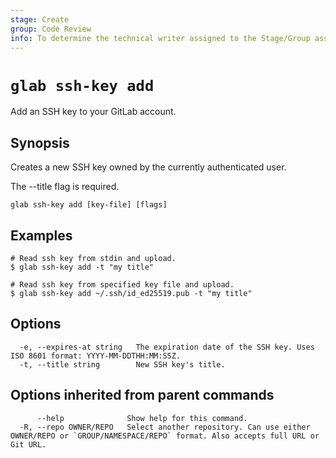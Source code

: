 ```yaml
---
stage: Create
group: Code Review
info: To determine the technical writer assigned to the Stage/Group associated with this page, see https://about.gitlab.com/handbook/product/ux/technical-writing/#assignments
---
```


<!--
This documentation is auto generated by a script.
Please do not edit this file directly. Run `make gen-docs` instead.
-->

# `glab ssh-key add`

Add an SSH key to your GitLab account.

## Synopsis

Creates a new SSH key owned by the currently authenticated user.

The --title flag is required.

```plaintext
glab ssh-key add [key-file] [flags]
```

## Examples

```plaintext
# Read ssh key from stdin and upload.
$ glab ssh-key add -t "my title"

# Read ssh key from specified key file and upload.
$ glab ssh-key add ~/.ssh/id_ed25519.pub -t "my title"

```

## Options

```plaintext
  -e, --expires-at string   The expiration date of the SSH key. Uses ISO 8601 format: YYYY-MM-DDTHH:MM:SSZ.
  -t, --title string        New SSH key's title.
```

## Options inherited from parent commands

```plaintext
      --help              Show help for this command.
  -R, --repo OWNER/REPO   Select another repository. Can use either OWNER/REPO or `GROUP/NAMESPACE/REPO` format. Also accepts full URL or Git URL.
```
